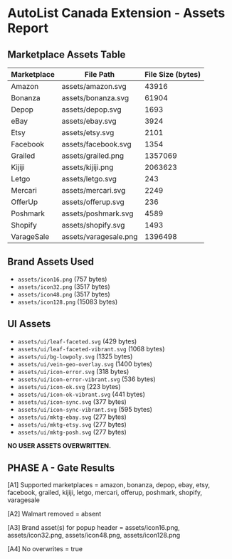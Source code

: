 # AutoList Canada Extension - Assets Report

## Marketplace Assets Table

| Marketplace | File Path | File Size (bytes) |
|-------------|----------|------------------|
| Amazon | assets/amazon.svg | 43916 |
| Bonanza | assets/bonanza.svg | 61904 |
| Depop | assets/depop.svg | 1693 |
| eBay | assets/ebay.svg | 3924 |
| Etsy | assets/etsy.svg | 2101 |
| Facebook | assets/facebook.svg | 1354 |
| Grailed | assets/grailed.png | 1357069 |
| Kijiji | assets/kijiji.png | 2063623 |
| Letgo | assets/letgo.svg | 243 |
| Mercari | assets/mercari.svg | 2249 |
| OfferUp | assets/offerup.svg | 236 |
| Poshmark | assets/poshmark.svg | 4589 |
| Shopify | assets/shopify.svg | 1493 |
| VarageSale | assets/varagesale.png | 1396498 |

## Brand Assets Used

- `assets/icon16.png` (757 bytes)
- `assets/icon32.png` (3517 bytes)
- `assets/icon48.png` (3517 bytes)
- `assets/icon128.png` (15083 bytes)

## UI Assets

- `assets/ui/leaf-faceted.svg` (429 bytes)
- `assets/ui/leaf-faceted-vibrant.svg` (1068 bytes)
- `assets/ui/bg-lowpoly.svg` (1325 bytes)
- `assets/ui/vein-geo-overlay.svg` (1400 bytes)
- `assets/ui/icon-error.svg` (318 bytes)
- `assets/ui/icon-error-vibrant.svg` (536 bytes)
- `assets/ui/icon-ok.svg` (223 bytes)
- `assets/ui/icon-ok-vibrant.svg` (441 bytes)
- `assets/ui/icon-sync.svg` (377 bytes)
- `assets/ui/icon-sync-vibrant.svg` (595 bytes)
- `assets/ui/mktg-ebay.svg` (277 bytes)
- `assets/ui/mktg-etsy.svg` (277 bytes)
- `assets/ui/mktg-posh.svg` (277 bytes)

**NO USER ASSETS OVERWRITTEN.**

## PHASE A - Gate Results

[A1] Supported marketplaces = amazon, bonanza, depop, ebay, etsy, facebook, grailed, kijiji, letgo, mercari, offerup, poshmark, shopify, varagesale

[A2] Walmart removed = absent

[A3] Brand asset(s) for popup header = assets/icon16.png, assets/icon32.png, assets/icon48.png, assets/icon128.png

[A4] No overwrites = true
